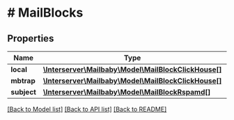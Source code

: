 # # MailBlocks

## Properties

Name | Type | Description | Notes
------------ | ------------- | ------------- | -------------
**local** | [**\Interserver\Mailbaby\Model\MailBlockClickHouse[]**](MailBlockClickHouse.md) |  |
**mbtrap** | [**\Interserver\Mailbaby\Model\MailBlockClickHouse[]**](MailBlockClickHouse.md) |  |
**subject** | [**\Interserver\Mailbaby\Model\MailBlockRspamd[]**](MailBlockRspamd.md) |  |

[[Back to Model list]](../../README.md#models) [[Back to API list]](../../README.md#endpoints) [[Back to README]](../../README.md)
